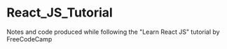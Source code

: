 # React_JS_Tutorial
Notes and code produced while following the "Learn React JS" tutorial by FreeCodeCamp

